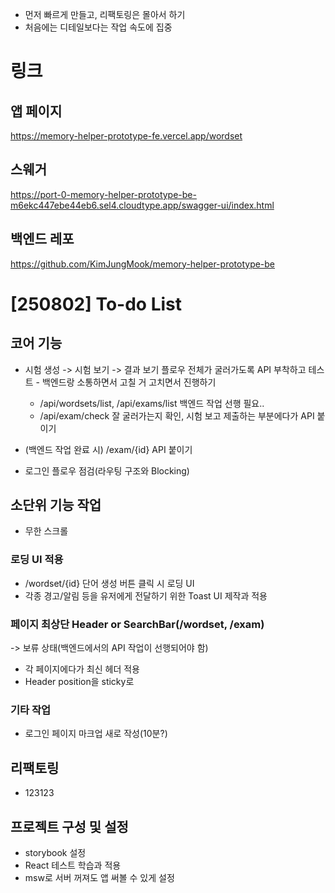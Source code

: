 - 먼저 빠르게 만들고, 리팩토링은 몰아서 하기
- 처음에는 디테일보다는 작업 속도에 집중

# 링크

## 앱 페이지

https://memory-helper-prototype-fe.vercel.app/wordset

## 스웨거

https://port-0-memory-helper-prototype-be-m6ekc447ebe44eb6.sel4.cloudtype.app/swagger-ui/index.html

## 백엔드 레포

https://github.com/KimJungMook/memory-helper-prototype-be

# [250802] To-do List

## 코어 기능

- 시험 생성 -> 시험 보기 -> 결과 보기 플로우 전체가 굴러가도록 API 부착하고 테스트 - 백엔드랑 소통하면서 고칠 거 고치면서 진행하기
  - /api/wordsets/list, /api/exams/list 백엔드 작업 선행 필요..
  - /api/exam/check 잘 굴러가는지 확인, 시험 보고 제출하는 부분에다가 API 붙이기

- (백엔드 작업 완료 시) /exam/{id} API 붙이기
- 로그인 플로우 점검(라우팅 구조와 Blocking)

## 소단위 기능 작업

- 무한 스크롤

### 로딩 UI 적용

- /wordset/{id} 단어 생성 버튼 클릭 시 로딩 UI
- 각종 경고/알림 등을 유저에게 전달하기 위한 Toast UI 제작과 적용

### 페이지 최상단 Header or SearchBar(/wordset, /exam)

 -> 보류 상태(백엔드에서의 API 작업이 선행되어야 함)

- 각 페이지에다가 최신 헤더 적용
- Header position을 sticky로

### 기타 작업

- 로그인 페이지 마크업 새로 작성(10분?)

## 리팩토링

- 123123

## 프로젝트 구성 및 설정

- storybook 설정
- React 테스트 학습과 적용
- msw로 서버 꺼져도 앱 써볼 수 있게 설정
